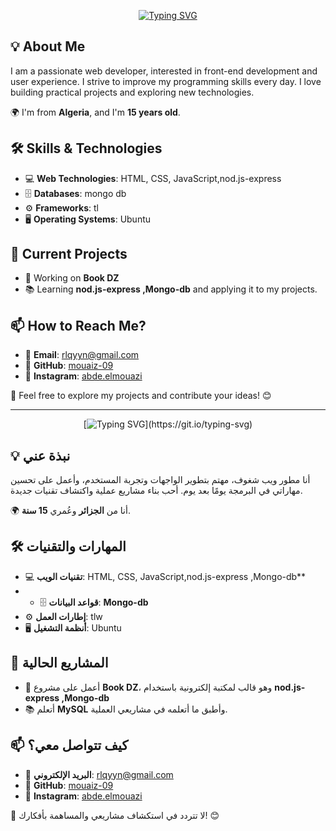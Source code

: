  <div align="center">
   
[![Typing SVG](https://readme-typing-svg.demolab.com?font=Fira+Code&weight=800&size=23&duration=3000&pause=1000&color=1FF704&center=true&vCenter=true&repeat=false&width=442&height=55&lines=Welcome+to+my+GitHub+profile!;I+am+a+front-end+web+developer;Contact+me)](https://git.io/typing-svg)

 </div>

## 💡 About Me  
I am a passionate web developer, interested in front-end development and user experience. I strive to improve my programming skills every day. I love building practical projects and exploring new technologies.  

🌍 I'm from **Algeria**, and I'm **15 years old**.  

## 🛠 Skills & Technologies  
- 💻 **Web Technologies**: HTML, CSS, JavaScript,nod.js-express  
- 🗄 **Databases**: mongo db  
- ⚙ **Frameworks**: tl  
- 🖥 **Operating Systems**: Ubuntu  

## 📌 Current Projects  
- 🚀 Working on **Book DZ**
- 📚 Learning **nod.js-express ,Mongo-db** and applying it to my projects.  

## 📫 How to Reach Me?  
- 📧 **Email**: rlqyyn@gmail.com  
- 🔗 **GitHub**: [mouaiz-09](https://github.com/mouaiz-09)  
- 📸 **Instagram**: [abde.elmouazi](https://www.instagram.com/abde.elmouazi/)  

🌟 Feel free to explore my projects and contribute your ideas! 😊  

<hr>
 <div align="center">
   
[![Typing SVG](https://readme-typing-svg.demolab.com?font=Fira+Code&weight=800&duration=2000&pause=1000&color=00F72B&center=true&vCenter=true&width=435&lines=%D9%85%D8%B1%D8%AD%D8%A8%D8%A7+%D8%A8%D9%83%D9%85+%D9%81%D9%8A+%D9%85%D9%84%D9%81%D9%8A+%D8%A7%D9%84%D8%B3%D8%AE%D8%B5%D9%8A;%D8%A7%D9%86%D8%A7+%D9%85%D8%B7%D9%88%D8%B1+%D9%88%D8%A7%D8%AC%D9%87%D8%A9+%D8%A7%D9%85%D8%A7%D9%85%D9%8A%D8%A9;%D8%AA%D8%A7%D9%88%D8%B5%D9%84++%D9%85%D8%B9%D9%8A+!)](https://git.io/typing-svg)
   
 </div>


## 💡 نبذة عني
أنا مطور ويب شغوف، مهتم بتطوير الواجهات وتجربة المستخدم، وأعمل على تحسين مهاراتي في البرمجة يومًا بعد يوم. أحب بناء مشاريع عملية واكتشاف تقنيات جديدة.

🌍 أنا من **الجزائر** وعُمري **15 سنة**.

## 🛠 المهارات والتقنيات
- 💻 **تقنيات الويب**: HTML, CSS, JavaScript,nod.js-express ,Mongo-db**
- - 🗄 **قواعد البيانات**: **Mongo-db**
- ⚙ **إطارات العمل**: tlw
- 🖥 **أنظمة التشغيل**: Ubuntu

## 📌 المشاريع الحالية
- 🚀 أعمل على مشروع **Book DZ**، وهو قالب لمكتبة إلكترونية باستخدام **nod.js-express ,Mongo-db** 
- 📚 أتعلم **MySQL** وأطبق ما أتعلمه في مشاريعي العملية.

## 📫 كيف تتواصل معي؟
- 📧 **البريد الإلكتروني**: rlqyyn@gmail.com
- 🔗 **GitHub**: [mouaiz-09](https://github.com/mouaiz-09)
- 📸 **Instagram**: [abde.elmouazi](https://www.instagram.com/abde.elmouazi/)

🌟 لا تتردد في استكشاف مشاريعي والمساهمة بأفكارك! 😊


<!---
mouaiz-09/mouaiz-09 is a ✨ special ✨ repository because its `README.md` (this file) appears on your GitHub profile.
You can click the Preview link to take a look at your changes.
--->
